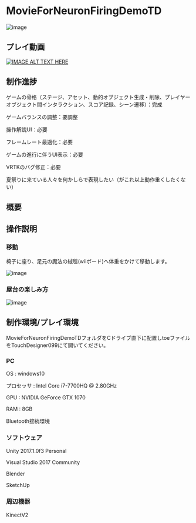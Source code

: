 # MovieForNeuronFiringDemoTD

![image](./ForReadme/DSC04860.png)

## プレイ動画
[![IMAGE ALT TEXT HERE](https://imgur.com/a/pgCN4)](https://vimeo.com/235548118)
<!-- [![Little red ridning hood](http://i.imgur.com/7YTMFQp.png)](https://vimeo.com/3514904 "Little red riding hood - Click to Watch!") -->
<!-- https://imgur.com/a/pgCN4 -->

## 制作進捗

ゲームの骨格（ステージ、アセット、動的オブジェクト生成・削除、プレイヤーオブジェクト間インタラクション、スコア記録、シーン遷移）：完成

ゲームバランスの調整：要調整

操作解説UI：必要

フレームレート最適化：必要

ゲームの進行に伴うUI表示：必要

VRTKのバグ修正：必要

夏祭りに来ている人々を何かしらで表現したい（がこれ以上動作重くしたくない）

## 概要



## 操作説明

### 移動

椅子に座り、足元の魔法の絨毯(wiiボード)へ体重をかけて移動します。

![image](./ForReadme/MovementManual.png)

### 屋台の楽しみ方

![image](./ForReadme/ScoreGetManual.png)


## 制作環境/プレイ環境
MovieForNeuronFiringDemoTDフォルダをCドライブ直下に配置しtoeファイルをTouchDesigner099にて開いてください。

### PC

OS : windows10

プロセッサ : Intel Core i7-7700HQ @ 2.80GHz

GPU : NVIDIA GeForce GTX 1070

RAM : 8GB

Bluetooth接続環境

### ソフトウェア

Unity 2017.1.0f3 Personal

Visual Studio 2017 Community

Blender

SketchUp

### 周辺機器

KinectV2
